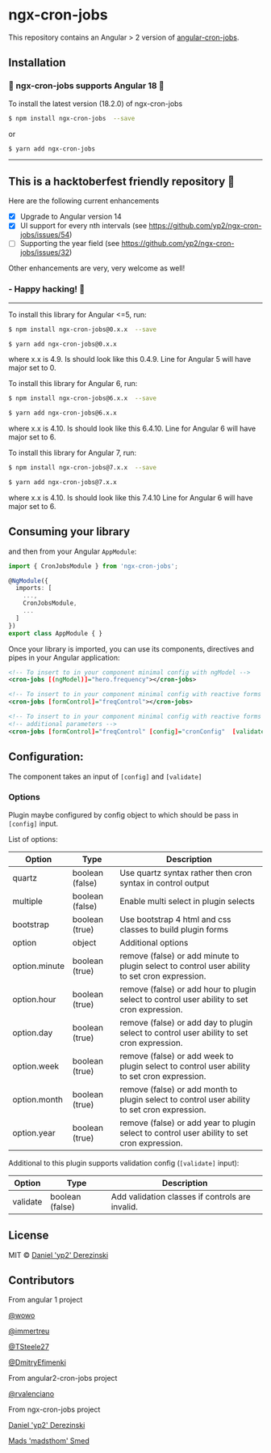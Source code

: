 # ngx-cron-jobs

This repository contains an Angular > 2 version of [angular-cron-jobs](http://angular-cron-jobs.github.io/angular-cron-jobs).

## Installation

### 🎉 ngx-cron-jobs supports Angular 18 🎉

To install the latest version (18.2.0) of ngx-cron-jobs

```bash
$ npm install ngx-cron-jobs  --save
```
or
```bash
$ yarn add ngx-cron-jobs
```
---
## This is a hacktoberfest friendly repository 🎃

Here are the following current enhancements

- [X] Upgrade to Angular version 14
- [X] UI support for every nth intervals (see https://github.com/yp2/ngx-cron-jobs/issues/54)
- [ ] Supporting the year field (see https://github.com/yp2/ngx-cron-jobs/issues/32)

Other enhancements are very, very welcome as well!

### - Happy hacking! 🥳

---

To install this library for Angular <=5, run:

```bash
$ npm install ngx-cron-jobs@0.x.x  --save
```

```bash
$ yarn add ngx-cron-jobs@0.x.x
```

where x.x is 4.9. Is should look like this 0.4.9. Line for Angular 5 will have major set to 0.

To install this library for Angular 6, run:

```bash
$ npm install ngx-cron-jobs@6.x.x  --save
```

```bash
$ yarn add ngx-cron-jobs@6.x.x
```

where x.x is 4.10. Is should look like this 6.4.10. Line for Angular 6 will have major set to 6.

To install this library for Angular 7, run:

```bash
$ npm install ngx-cron-jobs@7.x.x  --save
```

```bash
$ yarn add ngx-cron-jobs@7.x.x
```

where x.x is 4.10. Is should look like this 7.4.10 Line for Angular 6 will have major set to 6.

## Consuming your library

and then from your Angular `AppModule`:

```typescript
import { CronJobsModule } from 'ngx-cron-jobs';

@NgModule({
  imports: [
    ...,
    CronJobsModule,
    ...
  ]
})
export class AppModule { }
```

Once your library is imported, you can use its components, directives and pipes in your Angular application:

```xml
<!-- To insert to in your component minimal config with ngModel -->
<cron-jobs [(ngModel)]="hero.frequency"></cron-jobs>

<!-- To insert to in your component minimal config with reactive forms -->
<cron-jobs [formControl]="freqControl"></cron-jobs>

<!-- To insert to in your component minimal config with reactive forms -->
<!-- additional parameters -->
<cron-jobs [formControl]="freqControl" [config]="cronConfig"  [validate]="cronValidate"></cron-jobs>
```

## Configuration:

The component takes an input of `[config]` and `[validate]`

### Options

Plugin maybe configured by config object to which should be pass in `[config]` input.

List of options:

| Option        | Type            | Description                                                                                   |
| ------------- | --------------- | --------------------------------------------------------------------------------------------- |
| quartz        | boolean (false) | Use quartz syntax rather then cron syntax in control output                                   |
| multiple      | boolean (false) | Enable multi select in plugin selects                                                         |
| bootstrap     | boolean (true)  | Use bootstrap 4 html and css classes to build plugin forms                                    |
| option        | object          | Additional options                                                                            |
| option.minute | boolean (true)  | remove (false) or add minute to plugin select to control user ability to set cron expression. |
| option.hour   | boolean (true)  | remove (false) or add hour to plugin select to control user ability to set cron expression.   |
| option.day    | boolean (true)  | remove (false) or add day to plugin select to control user ability to set cron expression.    |
| option.week   | boolean (true)  | remove (false) or add week to plugin select to control user ability to set cron expression.   |
| option.month  | boolean (true)  | remove (false) or add month to plugin select to control user ability to set cron expression.  |
| option.year   | boolean (true)  | remove (false) or add year to plugin select to control user ability to set cron expression.   |

Additional to this plugin supports validation config (`[validate]` input):

| Option   | Type            | Description                                     |
| -------- | --------------- | ----------------------------------------------- |
| validate | boolean (false) | Add validation classes if controls are invalid. |

## License

MIT © [Daniel 'yp2' Derezinski](https://github.com/yp2)

## Contributors

From angular 1 project

[@wowo](https://github.com/wowo)

[@immertreu](https://github.com/immertreu)

[@TSteele27](https://github.com/TSteele27)

[@DmitryEfimenki](https://github.com/DmitryEfimenko)

From angular2-cron-jobs project

[@rvalenciano](https://github.com/rvalenciano)

From ngx-cron-jobs project

[Daniel 'yp2' Derezinski](https://github.com/yp2)

[Mads 'madsthom' Smed](https://github.com/madsthom)
